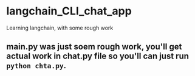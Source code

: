 # langchain_CLI_chat_app
Learning langchain, with some rough work

## main.py was just soem rough work, you'll get actual work in chat.py file so you'll can just run `python chta.py`.
